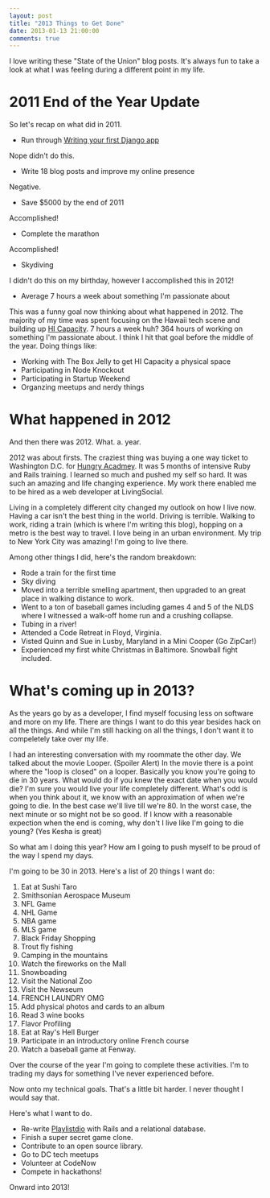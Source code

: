 ```yaml
---
layout: post
title: "2013 Things to Get Done"
date: 2013-01-13 21:00:00
comments: true
---
```


I love writing these "State of the Union" blog posts. It's always fun to take a 
look at what I was feeling during a different point in my life. 

# 2011 End of the Year Update

So let's recap on what did in 2011.

* Run through [Writing your first Django app][1]

Nope didn't do this.

* Write 18 blog posts and improve my online presence

Negative.

* Save $5000 by the end of 2011

Accomplished!

* Complete the marathon

Accomplished!

* Skydiving

I didn't do this on my birthday, however I accomplished this in 2012!

* Average 7 hours a week about something I'm passionate about

This was a funny goal now thinking about what happened in 2012. The majority of 
my time was spent focusing on the Hawaii tech scene and building up
[HI Capacity][2]. 7 hours a week huh? 364 hours of working on something I'm
passionate about. I think I hit that goal before the middle of the year. Doing 
things like:

* Working with The Box Jelly to get HI Capacity a physical space
* Participating in Node Knockout
* Participating in Startup Weekend
* Organzing meetups and nerdy things

# What happened in 2012

And then there was 2012. What. a. year.

2012 was about firsts. The craziest thing was buying a one way ticket to 
Washington D.C. for [Hungry Acadmey][3]. It was 5 months of intensive Ruby and Rails
training. I learned so much and pushed my self so hard. It was such an amazing
and life changing experience. My work there enabled me to be hired as a web
developer at LivingSocial. 

Living in a completely different city changed my outlook on how I live now.
Having a car isn't the best thing in the world. Driving is terrible. Walking to 
work, riding a train (which is where I'm writing this blog), hopping on a metro
is the best way to travel. I love being in an urban environment. My trip to 
New York City was amazing! I'm going to live there.

Among other things I did, here's the random breakdown:

* Rode a train for the first time
* Sky diving
* Moved into a terrible smelling apartment, then upgraded to an great place
  in walking distance to work.
* Went to a ton of baseball games including games 4 and 5 of the NLDS where I 
witnessed a walk-off home run and a crushing collapse.
* Tubing in a river!
* Attended a Code Retreat in Floyd, Virginia.
* Visted Quinn and Sue in Lusby, Maryland in a Mini Cooper (Go ZipCar!)
* Experienced my first white Christmas in Baltimore. Snowball fight included.

# What's coming up in 2013?

As the years go by as a developer, I find myself focusing less on
software and more on my life. There are things I want to do this
year besides hack on all the things. And while I'm still hacking on all the things, 
I don't want it to compeletely take over my life.

I had an interesting conversation with my roommate the other day. We talked
about the movie Looper. (Spoiler Alert) In the movie there is a point where 
the "loop is closed" on a looper. Basically you know you're going to die
in 30 years. What would do if you knew the exact date when you would die? I'm sure
you would live your life completely different. What's odd is when you think 
about it, we know with an approximation of when we're going to die. In the best
case we'll live till we're 80. In the worst case, the next minute or so might
not be so good. If I know with a reasonable expection when the end is
coming, why don't I live like I'm going to die young? (Yes Kesha is great)

So what am I doing this year? How am I going to push myself to be proud of the
way I spend my days. 

I'm going to be 30 in 2013. Here's a list of 20 things I want do:

1. Eat at Sushi Taro
2. Smithsonian Aerospace Museum
3. NFL Game
4. NHL Game
5. NBA game
6. MLS game
7. Black Friday Shopping
8. Trout fly fishing
9. Camping in the mountains
10. Watch the fireworks on the Mall
11. Snowboading
12. Visit the National Zoo
13. Visit the Newseum
14. FRENCH LAUNDRY OMG
15. Add physical photos and cards to an album
16. Read 3 wine books
17. Flavor Profiling
18. Eat at Ray's Hell Burger
19. Participate in an introductory online French course
20. Watch a baseball game at Fenway. 

Over the course of the year I'm going to complete these activities. I'm to trading
my days for something I've never experienced before.

Now onto my technical goals. That's a little bit harder. I never thought I
would say that.

Here's what I want to do. 

* Re-write [Playlistdio][4] with Rails and a relational database.
* Finish a super secret game clone.
* Contribute to an open source library.
* Go to DC tech meetups
* Volunteer at CodeNow
* Compete in hackathons!

Onward into 2013!

[1]: http://docs.djangoproject.com/en/dev/intro/tutorial01/
[2]: http://hicapacity.org
[3]: http://hungryacademy.com
[4]: http://playlistdio.com
